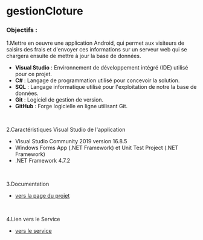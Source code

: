 # gestionCloture

### Objectifs :

1.Mettre en oeuvre une application Android, qui permet aux visiteurs de saisirs des frais et d'envoyer ces informations sur un serveur web qui se chargera ensuite de mettre à jour la base de données.

- **Visual Studio** : Environnement de développement intégré (IDE) utilisé pour ce projet.
- **C#** : Langage de programmation utilisé pour concevoir la solution.
- **SQL** : Langage informatique utilisé pour l'exploitation de notre la base de données.
- **Git** : Logiciel de gestion de version.
- **GitHub** : Forge logicielle en ligne utilisant Git.
<br>
  
2.Caractéristiques Visual Studio de l'application

 - Visual Studio Community 2019 version 16.8.5
 - Windows Forms App (.NET Framework) et Unit Test Project (.NET Framework)
 - .NET Framework 4.7.2

 <br>
 
 3.Documentation 
 
 - [vers la page du projet]()
 
  
 
  <br>
  
 4.Lien vers le Service
 
 - [vers le service]()


